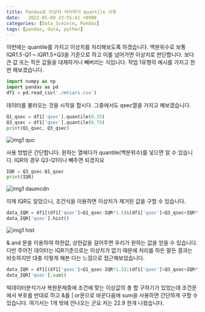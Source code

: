 ```yaml
---
title: Pandas로 이상치 처리하기 quantile 사용
date:   2022-05-09 23:55:41 +0900
categories: [Data_Sceince, Pandas]
tags: [pandas, data, python]
---
```


이번에는 quantile를 가지고 이상치를 처리해보도록 하겠습니다. 백분위수로 보통 IQR*1.5-Q1 ~ IQR*1.5+Q3을 기준으로 하고 이를 넘어가면 이상치로 판단합니다. 보다 큰 값 또는 작은 값들을 대체하거나 빼버리는 식입니다. 작업 1유형의 예시를 가지고 한번 해보겠습니다.

```python
import numpy as np
import pandas as pd
df1 = pd.read_csv('./mtcars.csv')
```

데이터를 불러오는 것을 시작을 합시다. 그중에서도 qsec열을 가지고 해보겠습니다.

```python
Q1_qsec = df1['qsec'].quantile(0.25)
Q3_qsec = df1['qsec'].quantile(0.75)
print(Q1_qsec, Q3_qsec)
```

![img1 quc](https://user-images.githubusercontent.com/85277660/210139966-71a7037d-12b2-4e6b-a230-1f0a515d98fe.png)

사용 방법은 간단합니다. 원하는 열에다가 quantile(백분위수)를 넣으면 알 수 있습니다. IQR의 경우 Q3-Q1이니 빼주면 되겠지요

```python
IQR = Q3_qsec-Q1_qsec
print(IQR)
```

![img1 daumcdn](https://user-images.githubusercontent.com/85277660/210139971-9be3aee8-8c5b-408e-81b3-b6a4393a0763.png)

이제 IQR도 알았으니, 조건식을 이용하면 이상치가 제거된 값을 구할 수 있습니다.

```python
data_IQR = df1[(df1['qsec']>Q1_qsec-IQR*1.5)&(df1['qsec']<Q3_qsec+IQR*1.5)]
data_IQR['qsec'].hist()
```

![img1 hist](https://user-images.githubusercontent.com/85277660/210140049-2d645268-2b3d-4b4f-b928-b093d2fbb609.png)

& and 문을 이용하여 하한값, 상한값을 걸어주면 우리가 원하는 값을 얻을 수 있습니다. 다만 주어진 데이터는 IQR기준으로는 이상치가 없기 때문에 처리를 하든 말든 결과는 비슷하지만 대충 이렇게 해본 다는 느낌으로 접근해보았습니다.

```python
data_IQR = df1[(df1['qsec']<Q1_qsec-IQR*1.5)|(df1['qsec']>Q3_qsec+IQR*1.5)]
data_IQR['qsec'].sum()
```

빅데이터분석기사 복원문제중에 조건에 맞는 이상값의 총 합 구하기가 있었는데 조건문에서 부호를 반대로 하고 &를 | or문으로 바꾼다음에 sum을 사용하면 간단하게 구할 수 있습니다. 여기서는 1개 밖에 안나오는 군요 저는 22.9 한개 나왔습니다.